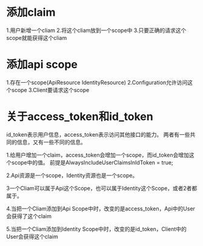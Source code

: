 ﻿# 添加claim

1.用户新增一个cliam
2.将这个cliam放到一个scope中
3.只要正确的请求这个scope就能获得这个cliam


# 添加api scope
1.存在一个scope(ApiResource IdentityResource)
2.Configuration允许访问这个scope
3.Client要请求这个scope


# 关于access_token和id_token
id_token表示用户信息，access_token表示访问其他接口的能力。
两者有一些共同的信息，又有一些不同的信息。

1.给用户增加一个claim，access_token会增加一个scope，而id_token会增加这个scope中的值。
前提是AlwaysIncludeUserClaimsInIdToken = true;

2.Api资源是一个scope，Identity资源也是一个scope。

3一个Cliam可以属于Api这个Scope，也可以属于Identity这个Scope，或者2者都属于。

4.当把一个Cliam添加到Api Scope中时，改变的是access_token，Api中的User会获得了这个claim

5.当把一个Cliam添加到Identity Scope中时，改变的是id_token，Client中的User会获得这个claim

